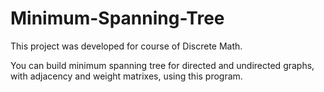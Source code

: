 # Minimum-Spanning-Tree
This project was developed for course of Discrete Math.

You can build minimum spanning tree for directed and undirected graphs, with adjacency and weight matrixes, using this program.
